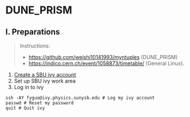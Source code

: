 # DUNE_PRISM
## I. Preparations 
> Instructions:  
> - https://github.com/weishi10141993/myntuples (DUNE_PRISM)   
> - https://indico.cern.ch/event/1058873/timetable/  (General Linux). 
1. [Create a SBU ivy account](https://docs.joyent.com/public-cloud/getting-started/ssh-keys/generating-an-ssh-key-manually)
2. Set up SBU ivy work area
3. Log in to ivy 
```
ssh -AY fyguo@ivy.physics.sunysb.edu # Log my ivy account
passwd # Reset my password
quit # Quit ivy
```
